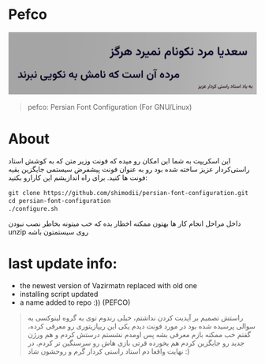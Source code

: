 # Pefco
![title](assets/pefco_title.png)
> pefco: Persian Font Configuration (For GNU/Linux) 


# About
این اسکریپت به شما این امکان رو میده که فونت وزیر متن که به کوشش استاد راستی‌کردار عزیز ساخته شده بود رو به عنوان فونت پیشفرض سیستمی جایگزین بقیه فونت ها کنید.
برای راه اندازیشم این کارارو بکنید:
```
git clone https://github.com/shimodii/persian-font-configuration.git
cd persian-font-configuration
./configure.sh
```
داخل مراحل انجام کار ها بهتون ممکنه اخطار بده که خب میتونه بخاطر نصب نبودن unzip روی سیستمتون باشه

# last update info:
- the newest version of Vazirmatn replaced with old one
- installing script updated
- a name added to repo :)) (PEFCO)
> راستش تصمیم بر آپدیت کردن نداشتم، خیلی رندوم توی یه گروه لینوکسی یه سوالی پرسیده شده بود در مورد فونت دیدم یکی این ریپازیتوری رو معرفی کرده، گفتم خب ممکنه بازم معرفی بشه پس اومدم نشستم درستش کردم و هم ورژن جدید رو جایگزین کردم هم یخورده قرتی بازی هاش رو سرسنگین تر کردم. در نهایت واقعا دم استاد راستی کردار گرم و روحشون شاد :)